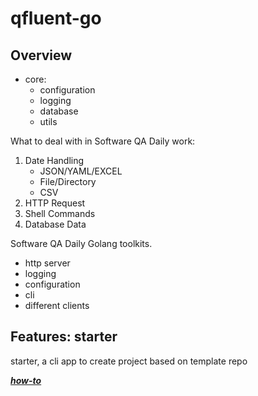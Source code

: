 # qfluent-go

## Overview

- core: 
  - configuration
  - logging
  - database
  - utils

What to deal with in Software QA Daily work:
1. Date Handling
   * JSON/YAML/EXCEL
   * File/Directory
   * CSV
2. HTTP Request 
3. Shell Commands
4. Database Data

Software QA Daily Golang toolkits.
- http server
- logging
- configuration
- cli
- different clients 

## Features: starter 

starter, a cli app to create project based on template repo 

***[how-to](./docs/features/starter.md)***



